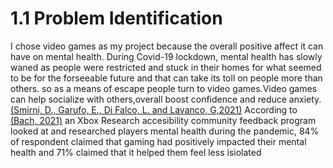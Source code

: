 # 1.1 Problem Identification

I chose video games as my project because the overall positive affect it can have on mental health. During Covid-19 lockdown, mental health has slowly waned as people were restricted and stuck in their homes for what seemed to be for the forseeable future and that can take its toll on people more than others. so as a means of escape people turn to video games.Video games can help socialize with others,overall boost confidence and reduce anxiety.[(Smirni, D., Garufo, E., Di Falco, L. and Lavanco, G,2021)](../reference-list.md) According to [(Bach, 2021)](../reference-list.md) an Xbox Research accesibility community feedback program looked at and researched players mental health during the pandemic, 84% of respondent claimed that gaming had positively impacted their mental health and 71% claimed that it helped them feel less isiolated&#x20;
